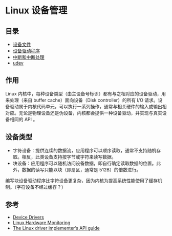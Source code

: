 # Linux 设备管理

## 目录

* [设备文件](device-file.md)
* [设备驱动程序](drivers/README.md)
* [中断和中断处理](interrupt/README.md)
* [udev](udev/README.md)

## 作用

Linux 内核中，每种设备类型（由主设备号标识）都有与之相对应的设备驱动，用来处理（来自 buffer cache）面向设备（Disk controller）的所有 I/O 请求。设备驱动属于内核代码单元，可以执行一系列操作，通常与相关硬件的输入或输出相对应。无论是物理设备还是伪设备，内核都会提供一种设备驱动，并实现与真实设备相同的 API 。

## 设备类型

* 字符设备：提供连续的数据流，应用程序可以顺序读取，通常不支持随机存取。相反，此类设备支持按字节或字符来读写数据。
* 块设备：应用程序可以随机访问设备数据，即自行确定读取数据的位置。此外，数据的读写只能以块（即扇区，通常是 512B）的倍数进行。

编写块设备驱动程序比字符设备更复杂，因为内核为提高系统性能使用了缓存机制。（字符设备不经过缓存？）

## 参考

* [Device Drivers](https://www.tldp.org/LDP/tlk/dd/drivers.html)
* [Linux Hardware Monitoring](https://www.kernel.org/doc/html/latest/hwmon/index.html)
* [The Linux driver implementer’s API guide](https://www.kernel.org/doc/html/latest/driver-api/index.html)
